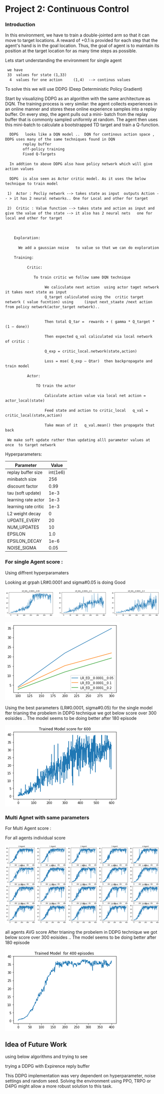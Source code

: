 [//]: # (Image References)
[image1]: https://github.com/rajanpbg/Reinforce_projects/raw/master/02_continuous-control/images/hyper_parameters.png "Hyperparameter Single "
[image2]: https://github.com/rajanpbg/Reinforce_projects/raw/master/02_continuous-control/images/hyper_parameters_1.png "Hyperparameter Avg single"
[image3]: https://github.com/rajanpbg/Reinforce_projects/raw/master/02_continuous-control/images/multi_arm_final_single_agent.gif "Multi Agents "
[image4]: https://github.com/rajanpbg/Reinforce_projects/raw/master/02_continuous-control/images/multi_arm_final_single_agent.gif "Multi Agents single "
[image5]: https://github.com/rajanpbg/Reinforce_projects/raw/master/02_continuous-control/images/rewards_multi.png "rewardmulti"
[image6]: https://github.com/rajanpbg/Reinforce_projects/raw/master/02_continuous-control/images/rewards_multi_avg.png "rewardmulyiavg"
[image7]: https://github.com/rajanpbg/Reinforce_projects/raw/master/02_continuous-control/images/single_agent_avg.png "singleagnetavg"
# Project 2: Continuous Control

### Introduction
In this environment, we have to train  a double-jointed arm   so that it can move to target locations. A reward of +0.1 is provided for each step that the agent's hand is in the goal location. Thus, the goal of   agent is to maintain its position at the target location for as many time steps as possible.

Lets start understanding the environment  for single agent 

     we have 
     33  values for state (1,33)
      4  values for one action     (1,4)  --> continus values 
      
 
To solve this  we  will use DDPG (Deep Deterministic Policy Gradient)

Start by visualizing DDPG as an algorithm with the same architecture as DQN. The training process is very similar: the agent collects experiences in an online manner and stores these online experience samples into a replay buffer. On every step, the agent pulls out a mini- batch from the replay buffer that is commonly sampled uniformly at random. The agent then uses this mini-batch to calculate a bootstrapped TD target and train a Q-function. 


      DDPG   looks like a DQN model ..  DQN for continous action space ,  DDPG uses many of the same techniques found in DQN
            replay buffer 
            off-policy training 
            Fixed Q-Targets
            
      In addtion to above DDPG also have policy network which will give action values
      
      DDPG  is also seen as Actor critic model. As it uses the below technique to train model 
      
     1)  Actor : Pocliy network --> takes state as input  outputs Action -- > it has 2 neural networks.. One for Local and other for target  

     2)  Critic : Value function --> takes state and action as input and give the value of the state --> it also has 2 neural nets   one for local and other for target  

 

        Exploration: 

          We add a gaussian noise   to value so that we can do exploration  

        Training: 

              Critic:  

                 To train critic we follow same DQN technique  

                      We caliculate next action  using actor taget network  it takes next state as input
                      Q_target caliculated using the  critic target network ( value fucntion) using     (input next_staate /next action from policy network(actor_target network)..  
                      

                      Then total Q_tar =  rewards + ( gamma * Q_target * (1 – done)) 

                      Then expected q_val caliculated via local network  of critic :  
                      
                      Q_exp = critic_local.network(state,action) 

                      Loss = mse( Q_exp – Qtar)  then backpropagate and train model  

              Actor: 

                  TO train the actor  

                      Caliculate action value via local net action = actor_local(state) 

                      Feed state and action to critic_local   q_val = critic_local(state,action) 

                      Take mean of it   q_val.mean() then propagate that back        

     We make soft update rather than updating alll parameter values at once  to target network
     


Hyperparameters:

Parameter | Value
--- | ---
replay buffer size | int(1e6)
minibatch size | 256
discount factor | 0.99  
tau (soft update) | 1e-3
learning rate actor | 1e-3
learning rate critic | 1e-3
L2 weight decay | 0
UPDATE_EVERY | 20
NUM_UPDATES | 10
EPSILON | 1.0
EPSILON_DECAY | 1e-6
NOISE_SIGMA | 0.05


### For single Agent score :

Using diffrent hyperparamaters 

Looking at grpah LR#0.0001 and sigma#0.05 is doing Good

![image1] 

![image2]  

Using the best parameters (LR#0.0001, sigma#0.05) for the single model 
fter trianing the probelem in DDPG technique we got below score over 300 eoisides .. The model seems to be doing better after 180 episode

![image7]  

### Multi Agnet with same parameters

For Multi Agent score :

For all agents  individual score 

![image5]  

all agents AVG score 
After trianing the probelem in DDPG technique we got below score over 300 eoisides .. The model seems to be doing better after 180 episode 


![image6]  


    
## Idea of Future Work

using below algorithms and trying to see

trying a DDPG with Expirence reply buffer 

This DDPG implementation was very dependent on hyperparameter, noise settings and random seed. Solving the environment using PPO, TRPO or D4PG might allow a more robust solution to this task.
